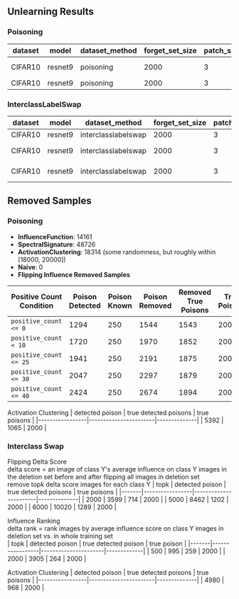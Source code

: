 ## Unlearning Results
### Poisoning
| dataset | model  | dataset_method | forget_set_size | patch_size | pretrain_iters | pretrain_lr | unlearn_method    | exp_name      | train_iters | k    | factor | kd_T | gamma | alpha | msteps | delete_acc | delete_err | manip_acc | test_acc | manip_clean_acc | test_clean_acc | test_retain_acc | deletion_size | unlearn_time       | train_clean_acc |
|---------|--------|----------------|-----------------|------------|----------------|-------------|-------------------|---------------|-------------|------|--------|------|-------|-------|---------|------------|------------|-----------|-----------|----------------|----------------|-----------------|---------------|--------------------|-----------------|
| CIFAR10 | resnet9 | poisoning      | 2000            | 3          | 10000          | 0.025       | FlippingInfluence | retrain from scratch       | Null        | Null | Null   | Null | Null  | Null  | Null    | 0.9        | 0.092      | 0.874     | 0.8225    | 0.8155         | 0.8262         | Null            | 250           | 0                  | 0.87732         |
| CIFAR10 | resnet9 | poisoning      | 2000            | 3          | 10000          | 0.025       | Naive             | pretrainmodel | Null        | Null | Null   | Null | Null  | Null  | Null    | 0.0        | 101.0      | 0.1255    | 0.1285    | 0.9035         | 0.9219         | Null            | 0             | 259.1882615619999  | 0.9961          |

### InterclassLabelSwap
| dataset | model  | dataset_method       | forget_set_size | patch_size | pretrain_iters | pretrain_lr | unlearn_method    | exp_name      | delete_acc | delete_err | manip_acc | test_acc | test_retain_acc | deletion_size | unlearn_time        | train_clean_acc |
|---------|--------|----------------------|-----------------|------------|----------------|-------------|-------------------|---------------|------------|------------|-----------|-----------|-----------------|---------------|---------------------|-----------------|
| CIFAR10 | resnet9 | interclasslabelswap  | 2000            | 3          | 10000          | 0.025       | Naive             | pretrainmodel | 0.0        | 101.0      | 0.0       | 0.7285    | 0.938625        | 0             | 243.00395901200005  | 0.95986         |
| CIFAR10 | resnet9 | interclasslabelswap  | 2000            | 3          | 10000          | 0.025       | SwappingInfluence | retrain from scratch       | 0.328      | 0.328      | 0.6315    | 0.6775    | 0.849           | 250           | 0                   | 0.8616          |
| CIFAR10 | resnet9 | interclasslabelswap  | 2000            | 3          | 10000          | 0.025       | ActivationClustering  | retrain from scratch       | 0.392      | 0.392      | 0.65      | 0.6705    | 0.836           | 250           | 0                   | 0.8529          |

## Removed Samples
### Poisoning
- **InfluenceFunction**: 14161 
- **SpectralSignature**: 48726
- **ActivationClustering**: 18314 (some randomness, but roughly within [18000, 20000])
- **Naive**: 0
- **Flipping Influence Removed Samples** 

| Positive Count Condition | Poison Detected | Poison Known | Poison Removed | Removed True Poisons | True Poisons |
|--------------------------|-----------------|--------------|----------------|----------------------|--------------|
| `positive_count <= 0`    | 1294            | 250          | 1544           | 1543                 | 2000         |
| `positive_count < 10`    | 1720            | 250          | 1970           | 1852                 | 2000         |
| `positive_count <= 25`   | 1941            | 250          | 2191           | 1875                 | 2000         |
| `positive_count <= 30`   | 2047            | 250          | 2297           | 1879                 | 2000         |
| `positive_count <= 40`   | 2424            | 250          | 2674           | 1894                 | 2000         |

Activation Clustering 
| detected poison | true detected poisons | true poisons |
|-----------------|-----------------------|--------------|
| 5392            | 1065                  | 2000         |
  
### Interclass Swap
Flipping Delta Score \
delta score = an image of class Y's average influence on class Y images in the deletion set before and after flipping all images in deletion set \
remove topk delta score images for each class Y 
| topk  | detected poison | true detected poisons | true poisons |
|-------|-----------------|-----------------------|--------------|
| 2000  | 3599            | 714                   | 2000         |
| 5000  | 8462            | 1202                  | 2000         |
| 6000  | 10020           | 1289                  | 2000         |

Influence Ranking \
delta rank = rank images by average influence score on class Y images in deletion set vs. in whole training set \
| topk  | detected poison | true detected poison | true poison |
|-------|-----------------|----------------------|-------------|
| 500   | 995             | 259                  | 2000        |
| 2000  | 3905            | 264                  | 2000        |

Activation Clustering 
| detected poison | true detected poisons | true poisons |
|-----------------|-----------------------|--------------|
| 4980            | 968                   | 2000         |


